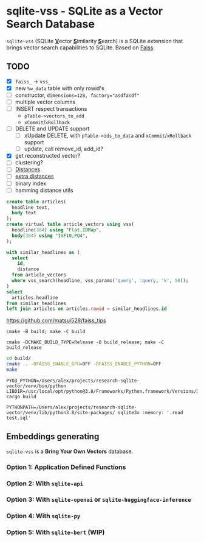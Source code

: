 # sqlite-vss - SQLite as a Vector Search Database

`sqlite-vss` (SQLite <b><u>V</u></b>ector <b><u>S</u></b>imilarity <b><u>S</u></b>earch) is a SQLite extension that brings vector search capabilities to SQLite. Based on [Faiss](https://faiss.ai/).

## TODO

- [x] `faiss_` -> `vss_`
- [x] new `%w_data` table with only rowid's
- [ ] constructor, `dimensions=128, factory="asdfasdf"`
- [ ] multiple vector columns
- [ ] INSERT respect transactions
  - `pTable->vectors_to_add`
  - `xCommit`/`xRollback`
- [ ] DELETE and UPDATE support
  - [ ] xUpdate DELETE, with `pTable->ids_to_data` and `xCommit`/`xRollback` support
  - [ ] update, call remove_id, add_id?
- [x] get reconstructed vector?
- [ ] clustering?
- [ ] [Distances](https://faiss.ai/cpp_api/file/distances_8h.html)
- [ ] [extra distances](https://faiss.ai/cpp_api/file/extra__distances_8h.html)
- [ ] binary index
- [ ] hamming distance utils

```sql
create table articles(
  headline text,
  body text
);
create virtual table article_vectors using vss(
  headline(384) using "Flat,IDMap",
  body(384) using "IVF10,PQ4",
);

with similar_headlines as (
  select
    id,
    distance
  from article_vectors
  where vss_search(headline, vss_params('query', :query, 'k', 50));
)
select
  articles.headline
from similar_headlines
left join articles on articles.rowid = similar_headlines.id

```

https://github.com/matsui528/faiss_tips

```
cmake -B build; make -C build

cmake -DCMAKE_BUILD_TYPE=Release -B build_release; make -C build_release
```

```bash
cd build/
cmake .. -DFAISS_ENABLE_GPU=OFF -DFAISS_ENABLE_PYTHON=OFF
make
```

```
PYO3_PYTHON=/Users/alex/projects/research-sqlite-vector/venv/bin/python LIBDIR=/usr/local/opt/python@3.8/Frameworks/Python.framework/Versions/3.8/lib cargo build

PYTHONPATH=/Users/alex/projects/research-sqlite-vector/venv/lib/python3.8/site-packages/ sqlite3x :memory: '.read test.sql'
```

## Embeddings generating

`sqlite-vss` is a **Bring Your Own Vectors** database.

### Option 1: Application Defined Functions

### Option 2: With `sqlite-api`

### Option 3: With `sqlite-openai` or `sqlite-huggingface-inference`

### Option 4: With `sqlite-py`

### Option 5: With `sqlite-bert` (WIP)
